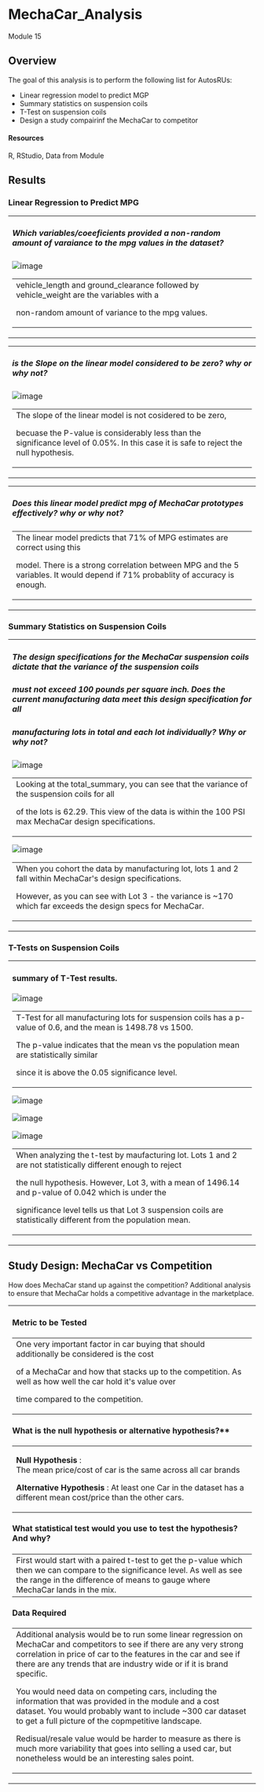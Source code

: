 # MechaCar_Analysis
Module 15

## Overview
The goal of this analysis is to perform the following list for AutosRUs:
- Linear regression model to predict MGP
- Summary statistics on suspension coils
- T-Test on suspension coils
- Design a study compairinf the MechaCar to competitor

#### Resources
R, RStudio, Data from Module


## Results

### Linear Regression to Predict MPG

<table><tr><td>
 
##### Which variables/coeeficients provided a non-random amount of varaiance to the mpg values in the dataset?

![image](https://user-images.githubusercontent.com/94019661/161610216-1847361b-c78b-4340-b2b3-24f0cc352c53.png)

<table><tr><td> 
 vehicle_length and ground_clearance followed by vehicle_weight are the variables with a 
 
 non-random amount of variance to the mpg values.</td></tr></table> 
</td></tr></table> 


<table><tr><td>
 
##### is the Slope on the linear model considered to be zero? why or why not?


![image](https://user-images.githubusercontent.com/94019661/161610233-22296f60-fa94-46b5-8b77-1857b0a53b79.png)

<table><tr><td> 
 The slope of the linear model is not cosidered to be zero, 
 
 becuase the P-value is considerably less than the significance level of 0.05%. 
 In this case it is safe to reject the null hypothesis.</td></tr></table> 
</td></tr></table> 



<table><tr><td>
 
##### Does this linear model predict mpg of MechaCar prototypes effectively? why or why not?


<table><tr><td> 
 The linear model predicts that 71% of MPG estimates are correct using this
 
 model. There is a strong correlation between MPG and the 5 variables. It would depend if 
 71% probablity of accuracy is enough. </td></tr></table> 
 
</td></tr></table> 




### Summary Statistics on Suspension Coils


<table><tr><td>
 
##### The design specifications for the MechaCar suspension coils dictate that the variance of the suspension coils 
##### must not exceed 100 pounds per square inch. Does the current manufacturing data meet this design specification for all 
##### manufacturing lots in total and each lot individually? Why or why not?

![image](https://user-images.githubusercontent.com/94019661/161610293-647f02d9-7deb-4b0e-9ee3-3424017538ac.png)

<table><tr><td> 
 Looking at the total_summary, you can see that the variance of the suspension coils for all 
 
 of the lots is 62.29. This view of the data is within the 100 PSI max MechaCar design specifications. 
 </td></tr></table> 

![image](https://user-images.githubusercontent.com/94019661/161610323-47e53d0d-5a37-48c3-9860-d9da0956dbfc.png)

<table><tr><td> 
When you cohort the data by manufacturing lot, lots 1 and 2 fall within MechaCar's design specifications.
 
 However, as you can see with Lot 3 - the variance is ~170 which far exceeds the design specs for MechaCar.
 
 </td></tr></table> 
 
</td></tr></table> 



### T-Tests on Suspension Coils


<table><tr><td>
 
#### summary of T-Test results.

![image](https://user-images.githubusercontent.com/94019661/161610351-3071c991-6f44-4276-ba91-3798ae756211.png)

<table><tr><td> 
 T-Test for all manufacturing lots for suspension coils has a p-value of 0.6, and the mean is 1498.78 vs 1500.
 
 The p-value indicates that the mean vs the population mean are statistically similar 
 
 since it is above the 0.05 significance level.
 </td></tr></table> 


![image](https://user-images.githubusercontent.com/94019661/161610371-f1b5c017-0a73-436b-b93f-22c2389644b8.png)

![image](https://user-images.githubusercontent.com/94019661/161610382-47c4a0fc-dd79-4ec5-8aeb-ebe40dde6fbf.png)

![image](https://user-images.githubusercontent.com/94019661/161610399-7d6efac4-c2d4-4e05-ab28-e10366ceb123.png)


<table><tr><td> 
 When analyzing the t-test by maufacturing lot. Lots 1 and 2 are not statistically different enough to reject 
 
 the null hypothesis. However, Lot 3, with a mean of 1496.14 and p-value of 0.042 which is under the 
 
 significance level tells us that Lot 3 suspension coils are statistically different from the population mean.
 </td></tr></table> 
 
</td></tr></table> 



## Study Design: MechaCar vs Competition

How does MechaCar stand up against the competition? Additional analysis to ensure that MechaCar holds a competitive advantage in the marketplace.


<table><tr><td>
 
#### Metric to be Tested


<table><tr><td> 
 One very important factor in car buying that should additionally be considered is the cost 
 
 of a MechaCar and how that stacks up to the competition. As well as how well the car hold it's value over 
 
 time compared to the competition.</td></tr></table> 


#### What is the null hypothesis or alternative hypothesis?**

 <table><tr><td> 
  
  **Null Hypothesis** :  
  The mean price/cost of car is the same across all car brands

  **Alternative Hypothesis** : 
  At least one Car in the dataset has a different mean cost/price than the other cars.</td></tr></table> 


#### What statistical test would you use to test the hypothesis? And why?

<table><tr><td> First would start with a paired t-test to get the p-value which then we can compare to the significance level. As well as see the range in the difference of means to gauge where MechaCar lands in the mix.</td></tr></table> 


#### Data Required

<table><tr><td> Additional analysis would be to run some linear regression on MechaCar and competitors to see if there are any very strong correlation in price of car to the features in the car and see if there are any trends that are industry wide or if it is brand specific.

You would need data on competing cars, including the information that was provided in the module and a cost dataset. You would probably want to include ~300 car dataset to get a full picture of the copmpetitive landscape.

Redisual/resale value would be harder to measure as there is much more variability that goes into selling a used car, but nonetheless would be an interesting sales point.</td></tr></table> 
 
</td></tr></table> 

